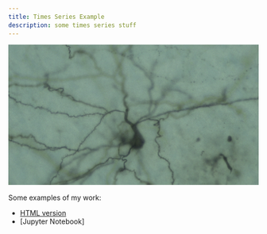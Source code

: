 ```yaml
---
title: Times Series Example
description: some times series stuff
---
```


![picture](IMG00195.JPG)

Some examples of my work:
- [HTML version](filename.html)
- [Jupyter Notebook]
